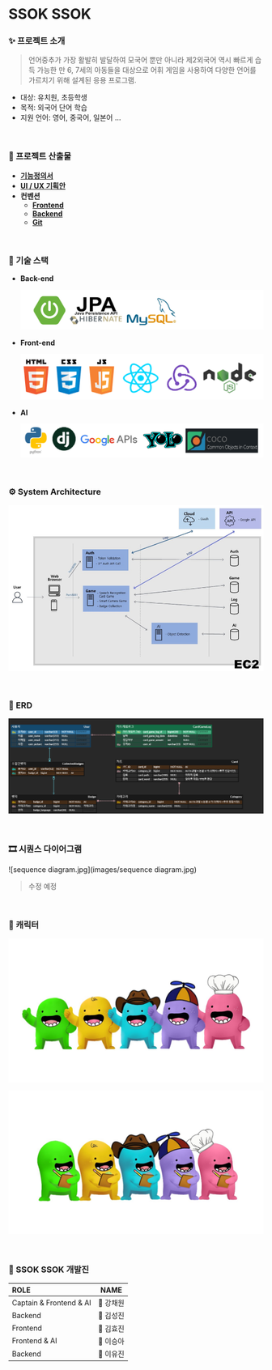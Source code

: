 # SSOK SSOK

### ✨ 프로젝트 소개

> 언어중추가 가장 활발히 발달하여 모국어 뿐만 아니라 제2외국어 역시 빠르게 습득 가능한 만 6, 7세의 아동들을 대상으로 어휘 게임을 사용하여 다양한 언어를 가르치기 위해 설계된 응용 프로그램.

- 대상: 유치원, 초등학생
- 목적: 외국어 단어 학습
- 지원 언어: 영어, 중국어, 일본어 ...

<br/>

### 📝 프로젝트 산출물

- **[기능정의서](https://drive.google.com/file/d/11XOk8slJzFT4OeCsT6g3aLQEHd_RBoXg/view?usp=sharing)**
- **[UI / UX 기획안](https://scene.zeplin.io/project/604b1c4af2a74e9762e56a2d)**
- **컨벤션**
  - **[Frontend](https://drive.google.com/file/d/1r4TwL8FZPtXl6Qu_URC9X5fPLwS4ewhY/view?usp=sharing)**
  - **[Backend](https://drive.google.com/file/d/1Lu1NI_9eoSqKUJLGmqbckmLPx6H8yEfh/view?usp=sharing)**
  - **[Git](https://drive.google.com/file/d/1JF-gLLxCqfaKGRXeTzfED7pqIz8puCCE/view?usp=sharing)**

<br/>

### 🔨 기술 스택

- **Back-end**

  ![기술스택-1](images/기술스택-1.png)
- **Front-end**

  ![기술스택-2](images/기술스택-2.png)
- **AI**

  ![기술스택-3](images/기술스택-3.png)

<br/>

### :gear: System Architecture

![architecture](images/architecture.png)

<br/>

### 🧱 ERD

![ERD_0315](images/ERD_0315.png)

<br/>

### 🎞 시퀀스 다이어그램

![sequence diagram.jpg](images/sequence diagram.jpg)
<br/>
> 수정 예정

<br/>

### 💙 캐릭터

![mascot1](images/mascot.jpg)

![mascot2](images/mascot2.jpg)

<br/>

### 👬 SSOK SSOK 개발진

| ROLE                    | NAME           |
| :---------------------- | -------------- |
| Captain & Frontend & AI | :crown: 강채원 |
| Backend                 | 👦 김성진       |
| Frontend                | 👧 김효진       |
| Frontend & AI           | 👧 이승아       |
| Backend                 | 👧 이유진       |

